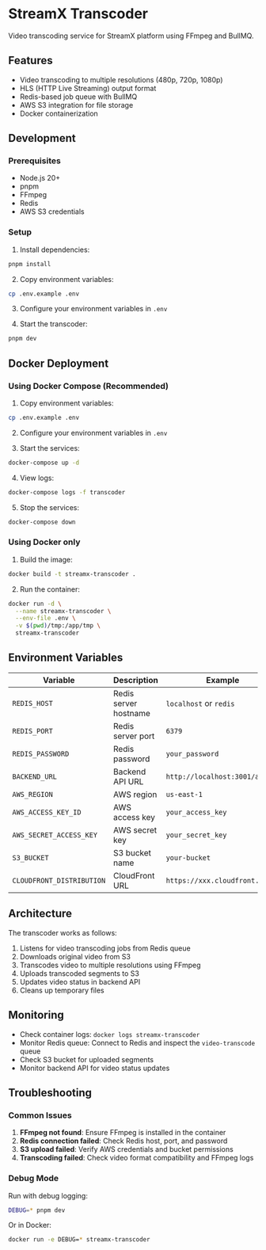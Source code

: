 # StreamX Transcoder

Video transcoding service for StreamX platform using FFmpeg and BullMQ.

## Features

- Video transcoding to multiple resolutions (480p, 720p, 1080p)
- HLS (HTTP Live Streaming) output format
- Redis-based job queue with BullMQ
- AWS S3 integration for file storage
- Docker containerization

## Development

### Prerequisites

- Node.js 20+
- pnpm
- FFmpeg
- Redis
- AWS S3 credentials

### Setup

1. Install dependencies:
```bash
pnpm install
```

2. Copy environment variables:
```bash
cp .env.example .env
```

3. Configure your environment variables in `.env`

4. Start the transcoder:
```bash
pnpm dev
```

## Docker Deployment

### Using Docker Compose (Recommended)

1. Copy environment variables:
```bash
cp .env.example .env
```

2. Configure your environment variables in `.env`

3. Start the services:
```bash
docker-compose up -d
```

4. View logs:
```bash
docker-compose logs -f transcoder
```

5. Stop the services:
```bash
docker-compose down
```

### Using Docker only

1. Build the image:
```bash
docker build -t streamx-transcoder .
```

2. Run the container:
```bash
docker run -d \
  --name streamx-transcoder \
  --env-file .env \
  -v $(pwd)/tmp:/app/tmp \
  streamx-transcoder
```

## Environment Variables

| Variable | Description | Example |
|----------|-------------|---------|
| `REDIS_HOST` | Redis server hostname | `localhost` or `redis` |
| `REDIS_PORT` | Redis server port | `6379` |
| `REDIS_PASSWORD` | Redis password | `your_password` |
| `BACKEND_URL` | Backend API URL | `http://localhost:3001/api/v1` |
| `AWS_REGION` | AWS region | `us-east-1` |
| `AWS_ACCESS_KEY_ID` | AWS access key | `your_access_key` |
| `AWS_SECRET_ACCESS_KEY` | AWS secret key | `your_secret_key` |
| `S3_BUCKET` | S3 bucket name | `your-bucket` |
| `CLOUDFRONT_DISTRIBUTION` | CloudFront URL | `https://xxx.cloudfront.net` |

## Architecture

The transcoder works as follows:

1. Listens for video transcoding jobs from Redis queue
2. Downloads original video from S3
3. Transcodes video to multiple resolutions using FFmpeg
4. Uploads transcoded segments to S3
5. Updates video status in backend API
6. Cleans up temporary files

## Monitoring

- Check container logs: `docker logs streamx-transcoder`
- Monitor Redis queue: Connect to Redis and inspect the `video-transcode` queue
- Check S3 bucket for uploaded segments
- Monitor backend API for video status updates

## Troubleshooting

### Common Issues

1. **FFmpeg not found**: Ensure FFmpeg is installed in the container
2. **Redis connection failed**: Check Redis host, port, and password
3. **S3 upload failed**: Verify AWS credentials and bucket permissions
4. **Transcoding failed**: Check video format compatibility and FFmpeg logs

### Debug Mode

Run with debug logging:
```bash
DEBUG=* pnpm dev
```

Or in Docker:
```bash
docker run -e DEBUG=* streamx-transcoder
```